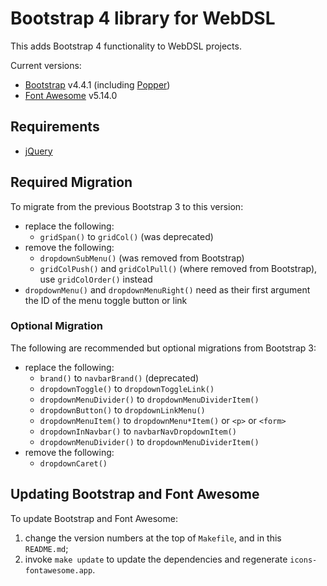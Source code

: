 Bootstrap 4 library for WebDSL
==============================
This adds Bootstrap 4 functionality to WebDSL projects.

Current versions:
- [Bootstrap][1] v4.4.1 (including [Popper][3])
- [Font Awesome][2] v5.14.0

## Requirements
- [jQuery][4]


## Required Migration
To migrate from the previous Bootstrap 3 to this version:

- replace the following:
  - `gridSpan()` to `gridCol()` (was deprecated)
- remove the following:
  - `dropdownSubMenu()` (was removed from Bootstrap)
  - `gridColPush()` and `gridColPull()` (where removed from Bootstrap), use `gridColOrder()` instead
- `dropdownMenu()` and `dropdownMenuRight()` need as their first argument the ID of the menu toggle button or link

### Optional Migration
The following are recommended but optional migrations from Bootstrap 3:

- replace the following:
  - `brand()` to `navbarBrand()` (deprecated)
  - `dropdownToggle()` to `dropdownToggleLink()`
  - `dropdownMenuDivider()` to `dropdownMenuDividerItem()`
  - `dropdownButton()` to `dropdownLinkMenu()`
  - `dropdownMenuItem()` to `dropdownMenu*Item()` or `<p>` or `<form>`
  - `dropdownInNavbar()` to `navbarNavDropdownItem()`
  - `dropdownMenuDivider()` to `dropdownMenuDividerItem()`
- remove the following:
  - `dropdownCaret()`


## Updating Bootstrap and Font Awesome
To update Bootstrap and Font Awesome:

1. change the version numbers at the top of `Makefile`, and in this `README.md`;
2. invoke `make update` to update the dependencies and regenerate `icons-fontawesome.app`.



[1]: https://getbootstrap.com/
[2]: https://fontawesome.com/
[3]: https://popper.js.org/
[4]: https://jquery.com/